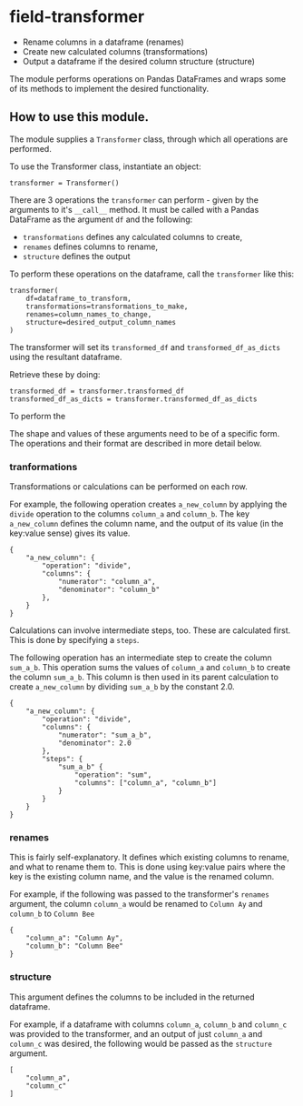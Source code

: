 # field-transformer
- Rename columns in a dataframe (renames)
- Create new calculated columns (transformations)
- Output a dataframe if the desired column structure (structure)

The module performs operations on Pandas DataFrames and wraps some of its methods to implement the desired functionality.

## How to use this module.
The module supplies a `Transformer` class, through which all operations are performed.

To use the Transformer class, instantiate an object:
```
transformer = Transformer()
```

There are 3 operations the `transformer` can perform - given by the arguments to it's `__call__` method. It must be called with a Pandas DataFrame as the argument `df` and the following:
- `transformations` defines any calculated columns to create,
- `renames` defines columns to rename,
- `structure` defines the output

To perform these operations on the dataframe, call the `transformer` like this:

```
transformer(
    df=dataframe_to_transform,
    transformations=transformations_to_make,
    renames=column_names_to_change,
    structure=desired_output_column_names
)
```

The transformer will set its `transformed_df` and `transformed_df_as_dicts` using the resultant dataframe.

Retrieve these by doing:

```
transformed_df = transformer.transformed_df
transformed_df_as_dicts = transformer.transformed_df_as_dicts
```

To perform the

The shape and values of these arguments need to be of a specific form. The operations and their format are described in more detail below.
### tranformations
Transformations or calculations can be performed on each row.

For example, the following operation creates `a_new_column` by applying the `divide` operation to the columns `column_a` and `column_b`. The key `a_new_column` defines the column name, and the output of its value (in the key:value sense) gives its value.
```
{
    "a_new_column": {
        "operation": "divide",
        "columns": {
            "numerator": "column_a",
            "denominator": "column_b"
        },
    }
}
```
Calculations can involve intermediate steps, too. These are calculated first. This is done by specifying a `steps`.

The following operation has an intermediate step to create the column `sum_a_b`. This operation sums the values of `column_a` and `column_b` to create the column `sum_a_b`. This column is then used in its parent calculation to create `a_new_column` by dividing `sum_a_b` by the constant 2.0.
```
{
    "a_new_column": {
        "operation": "divide",
        "columns": {
            "numerator": "sum_a_b",
            "denominator": 2.0
        },
        "steps": {
            "sum_a_b" {
                "operation": "sum",
                "columns": ["column_a", "column_b"]
            }
        }
    }
}
```

### renames
This is fairly self-explanatory. It defines which existing columns to rename, and what to rename them to. This is done using key:value pairs where the key is the existing column name, and the value is the renamed column.

For example, if the following was passed to the transformer's `renames` argument, the column `column_a` would be renamed to `Column Ay` and `column_b` to `Column Bee`
```
{
    "column_a": "Column Ay",
    "column_b": "Column Bee"
}
```

### structure
This argument defines the columns to be included in the returned dataframe.

For example, if a dataframe with columns `column_a`, `column_b` and `column_c` was provided to the transformer, and an output of just `column_a` and `column_c` was desired, the following would be passed as the `structure` argument.
```
[
    "column_a",
    "column_c"
]
```